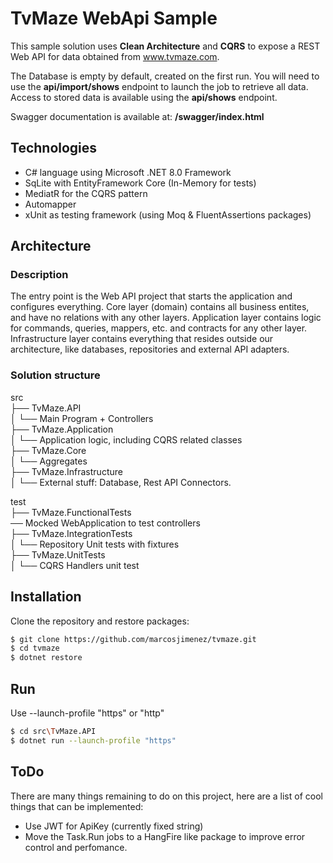 
# TvMaze WebApi Sample

This sample solution uses **Clean Architecture** and **CQRS** to expose a REST Web API for data obtained from www.tvmaze.com.

The Database is empty by default, created on the first run. You will need to use the **api/import/shows** endpoint to launch the job to retrieve all data. Access to stored data is available using the **api/shows** endpoint.

Swagger documentation is available at: **/swagger/index.html**

## Technologies

 - C# language using Microsoft .NET 8.0 Framework
 - SqLite with EntityFramework Core (In-Memory for tests)
 - MediatR for the CQRS pattern
 - Automapper
 - xUnit as testing framework (using Moq & FluentAssertions packages)

## Architecture
### Description
The entry point is the Web API project that starts the application and configures everything.
Core layer (domain) contains all business entites, and have no relations with any other layers.
Application layer contains logic for commands, queries, mappers, etc. and contracts for any other layer.
Infrastructure layer contains everything that resides outside our architecture, like databases, repositories and external API adapters. 

### Solution structure
src\
├── TvMaze.API\
│   └── Main Program + Controllers\
├── TvMaze.Application\
│   └── Application logic, including CQRS related classes\
├── TvMaze.Core\
│   └── Aggregates\
├── TvMaze.Infrastructure\
│   └── External stuff: Database, Rest API Connectors.

test \
├── TvMaze.FunctionalTests\
 ── Mocked WebApplication to test controllers\
├── TvMaze.IntegrationTests\
│   └── Repository Unit tests with fixtures\
├── TvMaze.UnitTests\
│   └── CQRS Handlers unit test

## Installation
Clone the repository and restore packages:

```sh
$ git clone https://github.com/marcosjimenez/tvmaze.git
$ cd tvmaze
$ dotnet restore
```

## Run
Use --launch-profile "https" or "http"
```sh
$ cd src\TvMaze.API
$ dotnet run --launch-profile "https"
```

## ToDo
There are many things remaining to do on this project, here are a list of cool things that can be implemented:
- Use JWT for ApiKey (currently fixed string)
- Move the Task.Run jobs to a HangFire like package to improve error control and perfomance.